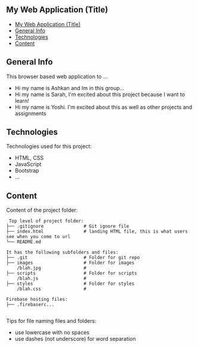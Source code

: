 ## My Web Application (Title)

- [My Web Application (Title)](#my-web-application-title)
- [General Info](#general-info)
- [Technologies](#technologies)
- [Content](#content)

## General Info
This browser based web application to ...

* Hi my name is Ashkan and Im in this group...
* Hi my name is Sarah, I'm excited about this project because I want to learn!
* Hi my name is Yoshi. I'm excited about this as well as other projects and assignments

## Technologies
Technologies used for this project:
* HTML, CSS
* JavaScript
* Bootstrap 
* ...
	
## Content
Content of the project folder:

```
 Top level of project folder: 
├── .gitignore               # Git ignore file
├── index.html               # landing HTML file, this is what users see when you come to url
└── README.md

It has the following subfolders and files:
├── .git                     # Folder for git repo
├── images                   # Folder for images
    /blah.jpg                # 
├── scripts                  # Folder for scripts
    /blah.js                 # 
├── styles                   # Folder for styles
    /blah.css                # 

Firebase hosting files: 
├── .firebaserc...


```

Tips for file naming files and folders:
* use lowercase with no spaces
* use dashes (not underscore) for word separation


